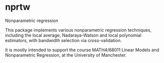 # nprtw
Nonparametric regression

This package implements various nonparametric regression techniques, including the local average, Nadaraya-Watson and local polynomial estimators, with bandwidth selection via cross-validation. 

It is mostly intended to support the course MATH4/68011 Linear Models and Nonparametric Regression, at the University of Manchester. 
